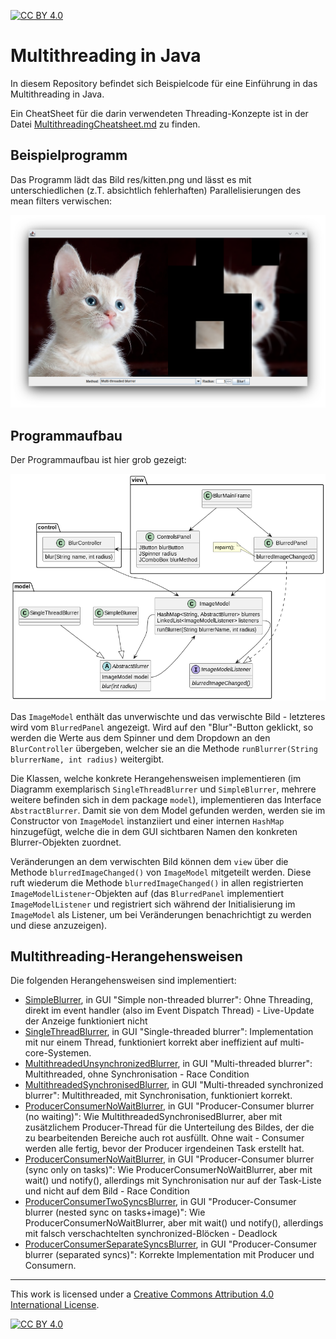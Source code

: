 [![CC BY 4.0][cc-by-shield]][cc-by]

# Multithreading in Java

In diesem Repository befindet sich Beispielcode für eine Einführung in das Multithreading in Java.

Ein CheatSheet für die darin verwendeten Threading-Konzepte ist in der Datei [MultithreadingCheatsheet.md](MultithreadingCheatsheet.md) zu finden.

## Beispielprogramm

Das Programm lädt das Bild res/kitten.png und lässt es mit unterschiedlichen (z.T. absichtlich fehlerhaften) Parallelisierungen des mean filters verwischen: 

![Screenshot](res/screenshot.png)

## Programmaufbau

Der Programmaufbau ist hier grob gezeigt:

![UML-Diagramm des Programms](res/mvc.png)

Das `ImageModel` enthält das unverwischte und das verwischte Bild - letzteres wird vom `BlurredPanel` angezeigt. Wird auf den "Blur"-Button geklickt, so werden die Werte aus dem Spinner und dem Dropdown an den `BlurController` übergeben, welcher sie an die Methode `runBlurrer(String blurrerName, int radius)` weitergibt.

Die Klassen, welche konkrete Herangehensweisen implementieren (im Diagramm exemplarisch `SingleThreadBlurrer` und `SimpleBlurrer`, mehrere weitere befinden sich in dem package `model`), implementieren das Interface `AbstractBlurrer`. Damit sie von dem Model gefunden werden, werden sie im Constructor von `ImageModel` instanziiert und einer internen `HashMap` hinzugefügt, welche die in dem GUI sichtbaren Namen den konkreten Blurrer-Objekten zuordnet.

Veränderungen an dem verwischten Bild können dem `view` über die Methode `blurredImageChanged()` von `ImageModel` mitgeteilt werden. Diese ruft wiederum die Methode `blurredImageChanged()` in allen registrierten `ImageModelListener`-Objekten auf (das `BlurredPanel` implementiert `ImageModelListener` und registriert sich während der Initialisierung im `ImageModel` als Listener, um bei Veränderungen benachrichtigt zu werden und diese anzuzeigen).

## Multithreading-Herangehensweisen

Die folgenden Herangehensweisen sind implementiert:

* [SimpleBlurrer](src/main/java/de/htw_berlin/multithreading/blur/model/SimpleBlurrer.java), in GUI "Simple non-threaded blurrer": Ohne Threading, direkt im event handler (also im Event Dispatch Thread) - Live-Update der Anzeige funktioniert nicht
* [SingleThreadBlurrer](src/main/java/de/htw_berlin/multithreading/blur/model/SingleThreadBlurrer.java), in GUI "Single-threaded blurrer": Implementation mit nur einem Thread, funktioniert korrekt aber ineffizient auf multi-core-Systemen.
* [MultithreadedUnsynchronizedBlurrer](src/main/java/de/htw_berlin/multithreading/blur/model/MultithreadedUnsynchronisedBlurrer.java), in GUI "Multi-threaded blurrer": Multithreaded, ohne Synchronisation - Race Condition
* [MultithreadedSynchronisedBlurrer](src/main/java/de/htw_berlin/multithreading/blur/model/MultiThreadSynchronisedBlurrer.java), in GUI "Multi-threaded synchronized blurrer": Multithreaded, mit Synchronisation, funktioniert korrekt.
* [ProducerConsumerNoWaitBlurrer](src/main/java/de/htw_berlin/multithreading/blur/model/ProducerConsumerNoWaitBlurrer.java), in GUI "Producer-Consumer blurrer (no waiting)": Wie MultithreadedSynchronisedBlurrer, aber mit zusätzlichem Producer-Thread für die Unterteilung des Bildes, der die zu bearbeitenden Bereiche auch rot ausfüllt. Ohne wait - Consumer werden alle fertig, bevor der Producer irgendeinen Task erstellt hat.
* [ProducerConsumerNoWaitBlurrer](src/main/java/de/htw_berlin/multithreading/blur/model/ProducerConsumerNoWaitBlurrer.java), in GUI "Producer-Consumer blurrer (sync only on tasks)":
  Wie ProducerConsumerNoWaitBlurrer, aber mit wait() und notify(), allerdings mit Synchronisation nur auf der Task-Liste und nicht auf dem Bild - Race Condition
* [ProducerConsumerTwoSyncsBlurrer](src/main/java/de/htw_berlin/multithreading/blur/model/ProducerConsumerTwoSyncsBlurrer.java), in GUI "Producer-Consumer blurrer (nested sync on tasks+image)": Wie ProducerConsumerNoWaitBlurrer, aber mit wait() und notify(), allerdings mit falsch verschachtelten synchronized-Blöcken - Deadlock
* [ProducerConsumerSeparateSyncsBlurrer](src/main/java/de/htw_berlin/multithreading/blur/model/ProducerConsumerSeparateSyncsBlurrer.java), in GUI "Producer-Consumer blurrer (separated syncs)": Korrekte Implementation mit Producer und Consumern.
---

This work is licensed under a
[Creative Commons Attribution 4.0 International License][cc-by].

[![CC BY 4.0][cc-by-image]][cc-by]

[cc-by]: http://creativecommons.org/licenses/by/4.0/
[cc-by-image]: https://i.creativecommons.org/l/by/4.0/88x31.png
[cc-by-shield]: https://img.shields.io/badge/License-CC%20BY%204.0-lightgrey.svg
